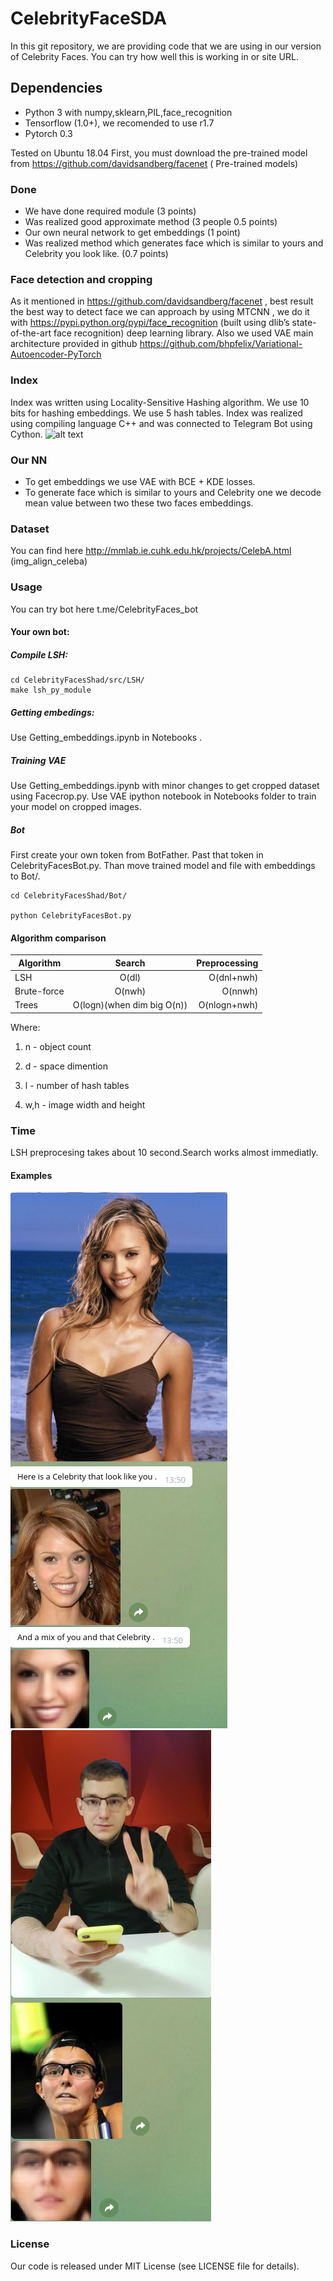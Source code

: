 # CelebrityFaceSDA

In this git repository, we are providing code that we are using in our version of Celebrity Faces.
You can try how well this is working in or site URL.


## Dependencies
* Python 3 with numpy,sklearn,PIL,face_recognition
* Tensorflow (1.0+), we recomended to use r1.7
* Pytorch 0.3


Tested on Ubuntu 18.04
First, you must download the pre-trained model from  https://github.com/davidsandberg/facenet ( Pre-trained models)


### Done
 * We have done required module (3 points)
 * Was realized good approximate method (3 people 0.5 points)
 * Our own neural network to get embeddings (1 point)
 * Was realized method which generates face which is similar to yours and Celebrity you look like. (0.7 points)

### Face detection and cropping 
 As it mentioned in https://github.com/davidsandberg/facenet ,  best result the best way to detect face we can approach by using MTCNN , we do it with 
https://pypi.python.org/pypi/face_recognition (built using dlib’s state-of-the-art face recognition) deep learning library.
 Also we used VAE main architecture provided in github https://github.com/bhpfelix/Variational-Autoencoder-PyTorch


### Index
 Index was written using Locality-Sensitive Hashing algorithm. We use 10 bits for hashing embeddings. We use 5 hash tables. Index was realized using compiling language C++ and was connected to Telegram Bot using Cython.
 ![alt text](http://www.speedupcode.com/wp-content/uploads/2018/02/scheme_little_color.png)


### Our NN
 * To get embeddings we use VAE with BCE + KDE losses.
 * To generate face which is similar to yours and Celebrity one we decode mean value between two these two faces embeddings.

### Dataset
You can find here http://mmlab.ie.cuhk.edu.hk/projects/CelebA.html (img_align_celeba)

### Usage
You can try bot here t.me/CelebrityFaces_bot

#### Your own bot:
##### Compile LSH:
```
cd CelebrityFacesShad/src/LSH/
make lsh_py_module
```
##### Getting embedings:
Use Getting_embeddings.ipynb in Notebooks .

##### Training VAE
Use Getting_embeddings.ipynb with minor changes to get cropped dataset using  Facecrop.py.
Use VAE ipython notebook in Notebooks folder to train your model on cropped images.

##### Bot
First create your own token from BotFather. Past that token in CelebrityFacesBot.py.
Than move trained model and file with embeddings to Bot/.
```
cd CelebrityFacesShad/Bot/

python CelebrityFacesBot.py
```
#### Algorithm comparison

| Algorithm     | Search    | Preprocessing |
| ------------- |:---------:| -------------:|
| LSH           | O(dl)     | O(dnl+nwh)    |
| Brute-force   | O(nwh)    | O(nnwh)       |
| Trees         | O(logn)(when dim big O(n))| O(nlogn+nwh)   |

Where:

1) n - object count

2) d - space dimention

3) l - number of hash tables

4) w,h - image width and height

### Time
LSH preprocesing takes about 10 second.Search works almost immediatly.


#### Examples
![alt text](Examples/1.png)
![alt text](Examples/2.png)
### License
Our code is released under MIT License (see LICENSE file for details).

